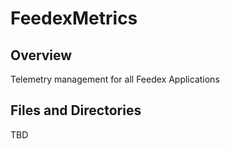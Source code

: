 # FeedexMetrics

## Overview

Telemetry management for all Feedex Applications

## Files and Directories

TBD

